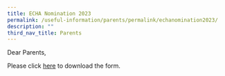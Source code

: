 ```yaml
---
title: ECHA Nomination 2023
permalink: /useful-information/parents/permalink/echanomination2023/
description: ""
third_nav_title: Parents
---
```

Dear Parents,

Please click [here](/files/nomination%20form_2023_4july2023.pdf) to download the form.